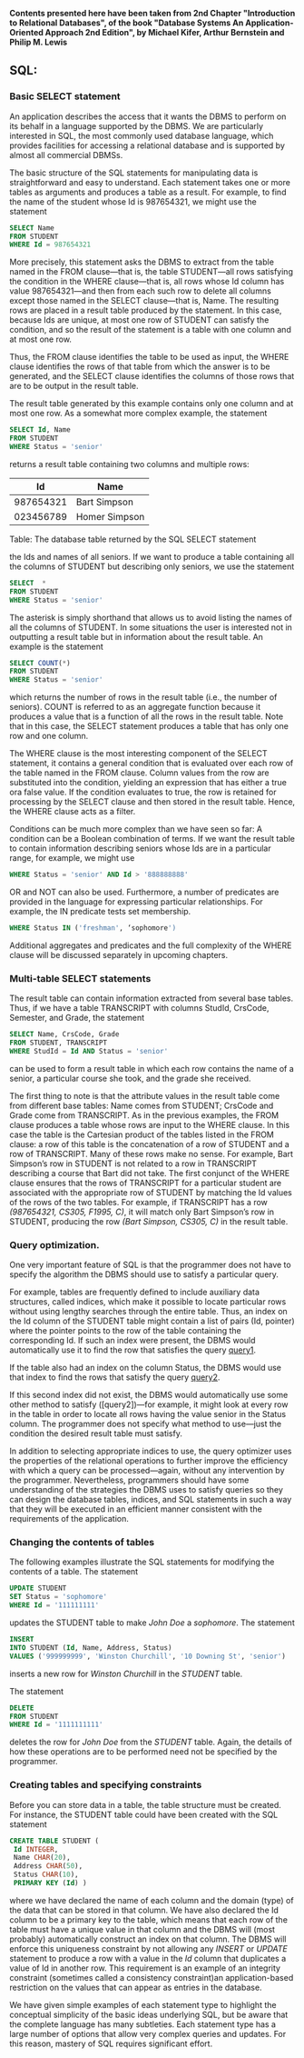 **Contents presented here have been taken from 2nd Chapter "Introduction to Relational Databases", of the book "Database Systems An Application-Oriented Approach 2nd Edition", by Michael Kifer, Arthur Bernstein and Philip M. Lewis**

## SQL:

### Basic SELECT statement
An application describes the access that it wants the DBMS to perform on its behalf in a language supported by the DBMS. We are particularly interested in SQL, the most commonly used database language, which provides facilities for accessing a relational database and is supported by almost all commercial DBMSs.

The basic structure of the SQL statements for manipulating data is straightforward and easy to understand. Each statement takes one or more tables as arguments and produces a table as a result. For example, to find the name of the student whose Id is 987654321, we might use the statement

<a id="query1.sql"> </a>
```sql 
SELECT Name
FROM STUDENT 
WHERE Id = 987654321 
```

More precisely, this statement asks the DBMS to extract from the table named in the FROM clause—that is, the table STUDENT—all rows satisfying the condition in the WHERE clause—that is, all rows whose Id column has value 987654321—and then from each such row to delete all columns except those named in the SELECT clause—that is, Name. The resulting rows are placed in a result table produced by the statement. In this case, because Ids are unique, at most one row of STUDENT can satisfy the condition, and so the result of the statement is a table with one column and at most one row.

Thus, the FROM clause identifies the table to be used as input, the WHERE clause identifies the rows of that table from which the answer is to be generated, and the SELECT clause identifies the columns of those rows that are to be output in the result table.

The result table generated by this example contains only one column and at most one row. As a somewhat more complex example, the statement

<a id="query2.sql"> </a>

```sql 
SELECT Id, Name
FROM STUDENT 
WHERE Status = 'senior' 
```
returns a result table containing two columns and multiple rows:

Id        | Name
----------|-------------
987654321 | Bart Simpson 
023456789 | Homer Simpson

Table: The database table returned by the SQL SELECT statement

the Ids and names of all seniors. If we want to produce a table containing all the columns of STUDENT but describing only seniors, we use the statement

```sql
SELECT  *
FROM STUDENT
WHERE Status = 'senior'
```


The asterisk is simply shorthand that allows us to avoid listing the names of all the columns of STUDENT. In some situations the user is interested not in outputting a result table but in information about the result table. An example is the statement

```sql
SELECT COUNT(*)
FROM STUDENT 
WHERE Status = 'senior' 
```
which returns the number of rows in the result table (i.e., the number of seniors). COUNT is referred to as an aggregate function because it produces a value that is a function of all the rows in the result table. Note that in this case, the SELECT statement produces a table that has only one row and one column.

The WHERE clause is the most interesting component of the SELECT statement, it contains a general condition that is evaluated over each row of the table named in the FROM clause. Column values from the row are substituted into the condition, yielding an expression that has either a true ora false value. If the condition evaluates
to true, the row is retained for processing by the SELECT clause and then stored in the result table. Hence, the WHERE clause acts as a filter.

Conditions can be much more complex than we have seen so far: A condition can be a Boolean combination of terms. If we want the result table to contain information describing seniors whose Ids are in a particular range, for example, we might use 

```sql
WHERE Status = 'senior' AND Id > '888888888'
```

OR and NOT can also be used. Furthermore, a number of predicates are provided in the language for expressing particular relationships. For example, the IN predicate tests set membership.

```sql 
WHERE Status IN ('freshman', ‘sophomore')
```

Additional aggregates and predicates and the full complexity of the WHERE clause will be discussed separately in upcoming chapters.

### Multi-table SELECT statements
The result table can contain information extracted from several base tables. Thus, if we have a table TRANSCRIPT with columns StudId, CrsCode, Semester, and Grade, the statement

```sql
SELECT Name, CrsCode, Grade
FROM STUDENT, TRANSCRIPT
WHERE StudId = Id AND Status = 'senior' 
```
can be used to form a result table in which each row contains the name of a senior, a particular course she took, and the grade she received.

The first thing to note is that the attribute values in the result table come from
different base tables: Name comes from STUDENT; CrsCode and Grade come from TRANSCRIPT. As in the previous examples, the FROM clause produces a table whose rows are input to the WHERE clause. In this case the table is the Cartesian product of the tables listed in the FROM clause: a row of this table is the concatenation of a row of STUDENT and a row of TRANSCRIPT. Many of these rows make no sense. For example, Bart Simpson’s row in STUDENT is not related to a row in TRANSCRIPT describing a course that Bart did not take. The first conjunct of the WHERE clause ensures that the rows of TRANSCRIPT for a particular student are associated with the appropriate row of STUDENT by matching the Id values of the rows of the two tables. For example, if TRANSCRIPT has a row *(987654321, CS305, F1995, C)*, it will match only Bart Simpson’s row in STUDENT, producing the row *(Bart Simpson, CS305, C)* in the result table. 

### Query optimization.

One very important feature of SQL is that the programmer does not have to specify the algorithm the DBMS should use to satisfy a particular query.

For example, tables are frequently defined to include auxiliary data structures, called indices, which make it possible to locate particular rows without using lengthy searches through the entire table. Thus, an index on the Id column of the STUDENT table might contain a list of pairs (Id, pointer) where the pointer points to the row of the table containing the corresponding Id. If such an index were present, the DBMS would automatically use it to find the row that satisfies the query [query1](#query1.sql).


If the table also had an index on the column Status, the DBMS would use that index to find the rows that satisfy the query [query2](#query2.sql).

If this second index did not exist, the DBMS would automatically use some other method to satisfy ([query2])—for example, it might look at every row in the table in order to locate all rows having the value senior in the Status column. The programmer does not specify what method to use—just the condition the desired result table must satisfy.


In addition to selecting appropriate indices to use, the query optimizer uses the properties of the relational operations to further improve the efficiency with which a query can be processed—again, without any intervention by the programmer. Nevertheless, programmers should have some understanding of the strategies the DBMS uses to satisfy queries so they can design the database tables, indices, and SQL statements in such a way that they will be executed in an efficient manner consistent with the requirements of the application. 

### Changing the contents of tables
The following examples illustrate the SQL statements for modifying the contents of a table. The statement

```sql
UPDATE STUDENT
SET Status = 'sophomore'
WHERE Id = '111111111' 
```
updates the STUDENT table to make *John Doe* a *sophomore*. The statement 

```sql 
INSERT 
INTO STUDENT (Id, Name, Address, Status) 
VALUES ('999999999', 'Winston Churchill', '10 Downing St', 'senior') 
```
inserts a new row for *Winston Churchill* in the *STUDENT* table. 

The statement 

```sql 
DELETE 
FROM STUDENT 
WHERE Id = '1111111111'
```
deletes the row for *John Doe* from the *STUDENT* table. Again, the details of how these operations are to be performed need not be specified by the programmer.

### Creating tables and specifying constraints
Before you can store data in a table, the table structure must be created. For instance, the STUDENT table could have been created with the SQL statement 

```sql
CREATE TABLE STUDENT (
 Id INTEGER, 
 Name CHAR(20), 
 Address CHAR(50), 
 Status CHAR(10), 
 PRIMARY KEY (Id) ) 
```
where we have declared the name of each column and the domain (type) of the data that can be stored in that column. We have also declared the Id column to be a primary key to the table, which means that each row of the table must have a unique value in that column and the DBMS will (most probably) automatically construct an index on that column. The DBMS will enforce this uniqueness constraint by not allowing any *INSERT* or *UPDATE* statement to produce a row with a value in the *Id* column that duplicates a value of Id in another row. This requirement is an example of an integrity constraint (sometimes called a consistency constraint)an application-based restriction on the values that can appear as entries in the database. 

We have given simple examples of each statement type to highlight the conceptual simplicity of the basic ideas underlying SQL, but be aware that the complete language has many subtleties. Each statement type has a large number of options that allow very complex queries and updates. For this reason, mastery of SQL requires significant effort. 

